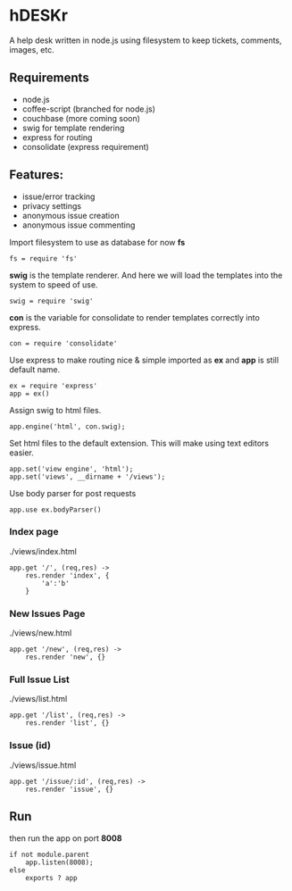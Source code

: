 # hDESKr
A help desk written in node.js using filesystem to keep tickets, comments, images, etc.

## Requirements
- node.js
- coffee-script (branched for node.js)
- couchbase (more coming soon)
- swig for template rendering
- express for routing
 - consolidate (express requirement)

## Features:
- issue/error tracking
- privacy settings
 - anonymous issue creation
 - anonymous issue commenting

Import filesystem to use as database for now **fs**

    fs = require 'fs'

**swig** is the template renderer. And here we will
load the templates into the system to speed of use.

    swig = require 'swig'

**con** is the variable for consolidate to
render templates correctly into express.

    con = require 'consolidate'

Use express to make routing nice & simple
imported as **ex** and **app** is still
default name.

    ex = require 'express'
    app = ex()

Assign swig to html files.

    app.engine('html', con.swig);

Set html files to the default extension.
This will make using text editors easier.

    app.set('view engine', 'html');
    app.set('views', __dirname + '/views');

Use body parser for post requests

    app.use ex.bodyParser()

### Index page
./views/index.html

    app.get '/', (req,res) ->
        res.render 'index', {
            'a':'b'
        }

### New Issues Page
./views/new.html

    app.get '/new', (req,res) ->
        res.render 'new', {}

### Full Issue List
./views/list.html

    app.get '/list', (req,res) ->
        res.render 'list', {}

### Issue (id)
./views/issue.html

    app.get '/issue/:id', (req,res) ->
        res.render 'issue', {}

## Run
then run the app on port **8008**

    if not module.parent
        app.listen(8008);
    else
        exports ? app